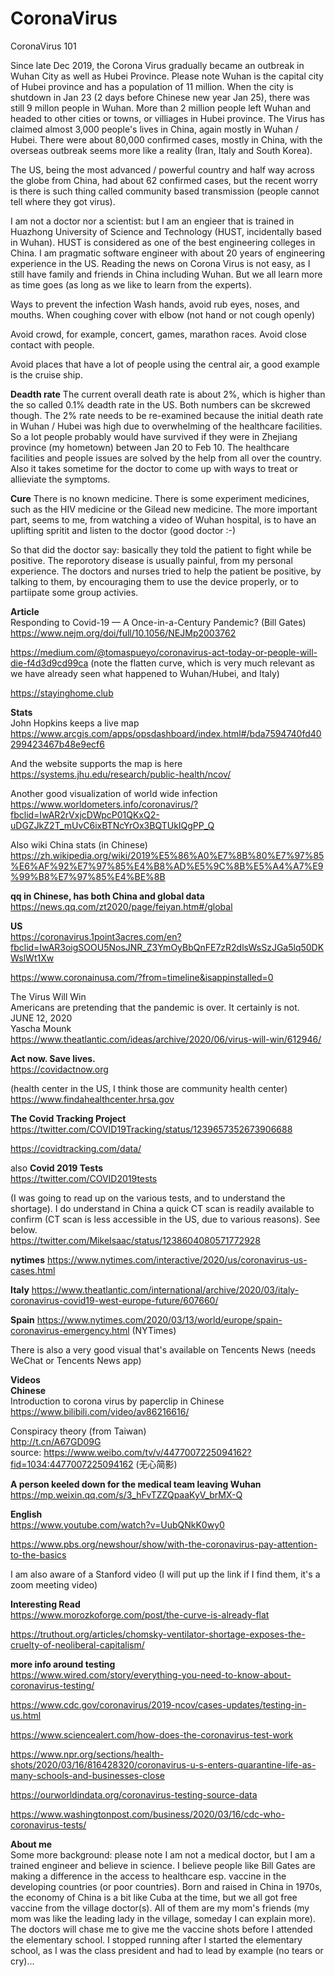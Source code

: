 # CoronaVirus
CoronaVirus 101 

Since late Dec 2019, the Corona Virus gradually became an outbreak in Wuhan City as well as Hubei Province. Please note Wuhan is the capital city of Hubei province and has a 
population of 11 million. When the city is shutdown in Jan 23 (2 days before Chinese new year Jan 25), there was still 9 millon people in Wuhan. More than 2 million people left
Wuhan and headed to other cities or towns, or villiages in Hubei province. The Virus has claimed almost 3,000 people's lives in China, again mostly in Wuhan / Hubei. There were 
about 80,000 confirmed cases, mostly in China, with the overseas outbreak seems more like a reality (Iran, Italy and South Korea). 

The US, being the most advanced / powerful country and half way across the globe from China, had about 62 confirmed cases, but the recent worry is there is such thing called 
community based transmission (people cannot tell where they got virus). 

I am not a doctor nor a scientist: but I am an engieer that is trained in Huazhong University of Science and Technology (HUST, incidentally based in Wuhan). HUST is considered as
one of the best engineering colleges in China. I am pragmatic software engineer with about 20 years of engineering experience in the US. Reading the news on Corona Virus is not 
easy, as I still have family and friends in China including Wuhan. But we all learn more as time goes (as long as we like to learn from the experts). 

Ways to prevent the infection
Wash hands, avoid rub eyes, noses, and mouths. When coughing cover with elbow (not hand or not cough openly)

Avoid crowd, for example, concert, games, marathon races. Avoid close contact with people. 

Avoid places that have a lot of people using the central air, a good example is the cruise ship.

**Deadth rate**
The current overall death rate is about 2%, which is higher than the so called 0.1% deadth rate in the US. Both numbers can be skcrewed though. The 2% rate needs to be re-examined
because the initial death rate in Wuhan / Hubei was high due to overwhelming of the healthcare facilities. So a lot people probably would have survived if they were in Zhejiang
province (my hometown) between Jan 20 to Feb 10. The healthcare facilities and people issues are solved by the help from all over the country. Also it takes sometime for the 
doctor to come up with ways to treat or allieviate the symptoms. 


**Cure**
There is no known medicine. There is some experiment medicines, such as the HIV medicine or the Gilead new medicine. The more important part, seems to me, from watching a video
of Wuhan hospital, is to have an uplifting spritit and listen to the doctor (good doctor :-)

So that did the doctor say: basically they told the patient to fight while be positive. The reporotory disease is usually painful, from my personal experience. The doctors and 
nurses tried to help the patient be positive, by talking to them, by encouraging them to use the device properly, or to partiipate some group activies. 

**Article**  
Responding to Covid-19 — A Once-in-a-Century Pandemic? (Bill Gates)
https://www.nejm.org/doi/full/10.1056/NEJMp2003762

https://medium.com/@tomaspueyo/coronavirus-act-today-or-people-will-die-f4d3d9cd99ca
(note the flatten curve, which is very much relevant as we have already seen what happened to Wuhan/Hubei, and Italy)

https://stayinghome.club

**Stats**  
John Hopkins keeps a live map  
https://www.arcgis.com/apps/opsdashboard/index.html#/bda7594740fd40299423467b48e9ecf6  

And the website supports the map is here  
https://systems.jhu.edu/research/public-health/ncov/  

Another good visualization of world wide infection  
https://www.worldometers.info/coronavirus/?fbclid=IwAR2rVxjcDWpcP01QKxQ2-uDGZJkZ2T_mUvC6ixBTNcYrOx3BQTUkIQgPP_Q

Also wiki China stats (in Chinese) 
https://zh.wikipedia.org/wiki/2019%E5%86%A0%E7%8B%80%E7%97%85%E6%AF%92%E7%97%85%E4%B8%AD%E5%9C%8B%E5%A4%A7%E9%99%B8%E7%97%85%E4%BE%8B  

**qq in Chinese, has both China and global data**  
https://news.qq.com/zt2020/page/feiyan.htm#/global  

**US**  
https://coronavirus.1point3acres.com/en?fbclid=IwAR3oigSOOU5NosJNR_Z3YmOyBbQnFE7zR2dlsWsSzJGa5lq50DKWslWt1Xw  

https://www.coronainusa.com/?from=timeline&isappinstalled=0 

The Virus Will Win  
Americans are pretending that the pandemic is over. It certainly is not.  
JUNE 12, 2020  
Yascha Mounk  
https://www.theatlantic.com/ideas/archive/2020/06/virus-will-win/612946/  


**Act now. Save lives.**  
https://covidactnow.org  

(health center in the US, I think those are community health center)
https://www.findahealthcenter.hrsa.gov

**The Covid Tracking Project**  
https://twitter.com/COVID19Tracking/status/1239657352673906688  

https://covidtracking.com/data/

also
**Covid 2019 Tests**  
https://twitter.com/COVID2019tests

(I was going to read up on the various tests, and to understand the shortage). I do understand in China a quick CT scan is readily available to confirm (CT scan is less accessible in the US, due to various reasons). See below.   
https://twitter.com/MikeIsaac/status/1238604080571772928

**nytimes** 
https://www.nytimes.com/interactive/2020/us/coronavirus-us-cases.html

**Italy**
https://www.theatlantic.com/international/archive/2020/03/italy-coronavirus-covid19-west-europe-future/607660/

**Spain**
https://www.nytimes.com/2020/03/13/world/europe/spain-coronavirus-emergency.html (NYTimes)

There is also a very good visual that's available on Tencents News (needs WeChat or Tencents News app)   

**Videos**     
**Chinese**    
Introduction to corona virus by paperclip in Chinese  
https://www.bilibili.com/video/av86216616/  

Conspiracy theory (from Taiwan)  
http://t.cn/A67GD09G  
source: 
https://www.weibo.com/tv/v/4477007225094162?fid=1034:4477007225094162 (无心简影)  

**A person keeled down for the medical team leaving Wuhan**  
https://mp.weixin.qq.com/s/3_hFvTZZQpaaKyV_brMX-Q

**English**  
https://www.youtube.com/watch?v=UubQNkK0wy0  

https://www.pbs.org/newshour/show/with-the-coronavirus-pay-attention-to-the-basics

I am also aware of a Stanford video (I will put up the link if I find them, it's a zoom meeting video)

**Interesting Read**  
https://www.morozkoforge.com/post/the-curve-is-already-flat

https://truthout.org/articles/chomsky-ventilator-shortage-exposes-the-cruelty-of-neoliberal-capitalism/  

**more info around testing**  
https://www.wired.com/story/everything-you-need-to-know-about-coronavirus-testing/  

https://www.cdc.gov/coronavirus/2019-ncov/cases-updates/testing-in-us.html  

https://www.sciencealert.com/how-does-the-coronavirus-test-work  

https://www.npr.org/sections/health-shots/2020/03/16/816428320/coronavirus-u-s-enters-quarantine-life-as-many-schools-and-businesses-close

https://ourworldindata.org/coronavirus-testing-source-data  

https://www.washingtonpost.com/business/2020/03/16/cdc-who-coronavirus-tests/  




**About me**    
Some more background: please note I am not a medical doctor, but I am a trained engineer and believe in science. I believe people like Bill Gates are making a difference in the access to healthcare esp. vaccine in the developing countries (or poor countries). Born and raised in China in 1970s, the economy of China is a bit like Cuba at the time, but we all got free vaccine from the village doctor(s). All of them are my mom's friends (my mom was like the leading lady in the village, someday I can explain more). The doctors will chase me to give me the vaccine shots before I attended the elementary school. I stopped running after I started the elementary school, as I was the class president and had to lead by example (no tears or cry)...






